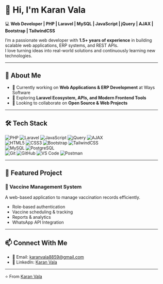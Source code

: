 # 👋 Hi, I'm Karan Vala  

💻 **Web Developer | PHP | Laravel | MySQL | JavaScript | jQuery | AJAX | Bootstrap | TailwindCSS**  

I’m a passionate web developer with **1.5+ years of experience** in building scalable web applications, ERP systems, and REST APIs.  
I love turning ideas into real-world solutions and continuously learning new technologies.  

---

## 🚀 About Me  
- 🔭 Currently working on **Web Applications & ERP Development** at Ways Software  
- 🌱 Exploring **Laravel Ecosystem, APIs, and Modern Frontend Tools**  
- 👯 Looking to collaborate on **Open Source & Web Projects**  

---

## 🛠️ Tech Stack  

![PHP](https://img.shields.io/badge/PHP-777BB4?style=for-the-badge&logo=php&logoColor=white) 
![Laravel](https://img.shields.io/badge/Laravel-FF2D20?style=for-the-badge&logo=laravel&logoColor=white) 
![JavaScript](https://img.shields.io/badge/JavaScript-323330?style=for-the-badge&logo=javascript&logoColor=F7DF1E) 
![jQuery](https://img.shields.io/badge/jQuery-0769AD?style=for-the-badge&logo=jquery&logoColor=white) 
![AJAX](https://img.shields.io/badge/AJAX-005571?style=for-the-badge&logo=axios&logoColor=white)  
![HTML5](https://img.shields.io/badge/HTML5-E34F26?style=for-the-badge&logo=html5&logoColor=white) 
![CSS3](https://img.shields.io/badge/CSS3-1572B6?style=for-the-badge&logo=css3&logoColor=white) 
![Bootstrap](https://img.shields.io/badge/Bootstrap-563D7C?style=for-the-badge&logo=bootstrap&logoColor=white) 
![TailwindCSS](https://img.shields.io/badge/Tailwind_CSS-38B2AC?style=for-the-badge&logo=tailwind-css&logoColor=white)  
![MySQL](https://img.shields.io/badge/MySQL-005C84?style=for-the-badge&logo=mysql&logoColor=white) 
![PostgreSQL](https://img.shields.io/badge/PostgreSQL-316192?style=for-the-badge&logo=postgresql&logoColor=white)  
![Git](https://img.shields.io/badge/Git-F05033?style=for-the-badge&logo=git&logoColor=white) 
![GitHub](https://img.shields.io/badge/GitHub-100000?style=for-the-badge&logo=github&logoColor=white) 
![VS Code](https://img.shields.io/badge/VS_Code-0078D4?style=for-the-badge&logo=visual-studio-code&logoColor=white) 
![Postman](https://img.shields.io/badge/Postman-FF6C37?style=for-the-badge&logo=postman&logoColor=white)

---

## 📂 Featured Project  

### 🧾 Vaccine Management System  
A web-based application to manage vaccination records efficiently.  
- Role-based authentication  
- Vaccine scheduling & tracking  
- Reports & analytics
- WhatsApp API Integration

---

## 📫 Connect With Me  
- 📧 Email: karanvala8859@gmail.com
- 💼 LinkedIn: [Karan Vala](https://www.linkedin.com/in/karanvala8859/)  

---

⭐️ From [Karan Vala](https://github.com/karanvala8859)  
